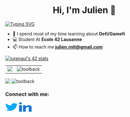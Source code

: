 <h1 align="center">Hi, I'm Julien 👋</h1>
<a href="https://git.io/typing-svg"><img src="https://readme-typing-svg.demolab.com?font=Fira+Code&pause=1000&center=true&vCenter=true&width=435&lines=Passionate+Blockchain+Developer.;Everyday+is+a+learning+day+!" alt="Typing SVG" /></a>

- 🌱 I spend most of my time learning about **Defi/Gamefi**
- 💻 Student At **Ecole 42 Lausanne**
- 📫 How to reach me **julien.rnlt@gmail.com**

[![jurenaul's 42 stats](https://badge42.vercel.app/api/v2/cla1ftpqt00160fl88antxzu5/stats?cursusId=21&coalitionId=192)](https://github.com/JaeSeoKim/badge42)
<table>
  <tr>
    <td valign="top">  <img width="50%" src="https://github-readme-stats.vercel.app/api?username=toolback&count_private=true&theme=tokyonight" /></td>
    <td valign="top"><img width="50%" src="https://github-readme-stats.vercel.app/api/top-langs?username=toolback&show_icons=true&locale=en&layout=compact&theme=tokyonight" alt="toolback" /></td>
  </tr>
</table>
  <img align="center" width="50%" src="https://github-readme-stats.vercel.app/api?username=toolback&count_private=true&theme=tokyonight" />


  <img align="center" width="50%" src="https://github-readme-stats.vercel.app/api/top-langs?username=toolback&show_icons=true&locale=en&layout=compact&theme=tokyonight" alt="toolback" />
  


<h3 align="left">Connect with me:</h3>
<p align="left">
<a href="https://twitter.com/JulienRnlt" target="blank"><img align="center" src="https://github.com/Toolback/Config/blob/main/Images/twitter.svg" alt="" height="30" width="40" /></a>
<a href="https://www.linkedin.com/in/%F0%9F%8C%B1-julien-renault-630115219" target="blank"><img align="center" src="https://github.com/Toolback/Config/blob/main/Images/linked.svg" alt="" height="30" width="40" /></a>
</p>
